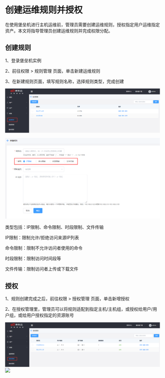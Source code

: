 # 创建运维规则并授权

在使用堡垒机进行主机运维前，管理员需要创建运维规则，授权指定用户运维指定资产。本文将指导管理员创建运维规则并完成权限分配。


## 创建规则

1、登录堡垒机实例

2、前往权限 > 规则管理 页面，单击新建运维规则

3、在新建规则页面，填写规则名称，选择规则类型，完成创建

![](/image/Bastion/ruleList.png) 

![](/image/Bastion/rule1.png) 

类型包括：IP限制、命令限制、时段限制、文件传输

IP限制：限制允许/拒绝访问来源IP列表

命令限制：限制不允许访问者使用的命令

时段限制：限制访问时间段等

文件传输：限制访问者上传或下载文件



## 授权

1、规则创建完成之后，前往权限 > 授权管理 页面，单击新增授权

2、在授权管理里，管理员可以将规则适配到指定主机/主机组，或授权给用户/用户组，或给用户授权指定的资源账号

![](/image/Bastion/rule2.png) 
![](/image/Bastion/rule3.png) 
